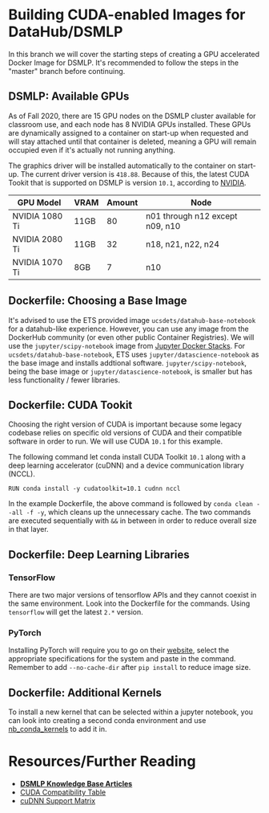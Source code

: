 # Building CUDA-enabled Images for DataHub/DSMLP

In this branch we will cover the starting steps of creating a GPU accelerated Docker Image for DSMLP. It's recommended to follow the steps in the "master" branch before continuing.

## DSMLP: Available GPUs

As of Fall 2020, there are 15 GPU nodes on the DSMLP cluster available for classroom use, and each node has 8 NVIDIA GPUs installed. These GPUs are dynamically assigned to a container on start-up when requested and will stay attached until that container is deleted, meaning a GPU will remain occupied even if it's actually not running anything.

The graphics driver will be installed automatically to the container on start-up. The current driver version is `418.88`. Because of this, the latest CUDA Tookit that is supported on DSMLP is version `10.1`, according to [NVIDIA](https://docs.nvidia.com/deploy/cuda-compatibility/index.html#binary-compatibility__table-toolkit-driver).

| GPU Model      | VRAM | Amount | Node                            |
|----------------|------|--------|---------------------------------|
| NVIDIA 1080 Ti | 11GB | 80     | n01 through n12 except n09, n10 |
| NVIDIA 2080 Ti | 11GB | 32     | n18, n21, n22, n24              |
| NVIDIA 1070 Ti | 8GB  | 7      | n10                             |

## Dockerfile: Choosing a Base Image

It's advised to use the ETS provided image `ucsdets/datahub-base-notebook` for a datahub-like experience. However, you can use any image from the DockerHub community (or even other public Container Registries). We will use the `jupyter/scipy-notebook` image from [Jupyter Docker Stacks](https://jupyter-docker-stacks.readthedocs.io/en/latest/). For `ucsdets/datahub-base-notebook`, ETS uses `jupyter/datascience-notebook` as the base image and installs addtional software. `jupyter/scipy-notebook`, being the base image or `jupyter/datascience-notebook`, is smaller but has less functionality / fewer libraries.

## Dockerfile: CUDA Tookit

Choosing the right version of CUDA is important because some legacy codebase relies on specific old versions of CUDA and their compatible software in order to run. We will use CUDA `10.1` for this example.

The following command let conda install CUDA Toolkit `10.1` along with a deep learning accelerator (cuDNN) and a device communication library (NCCL).

```
RUN conda install -y cudatoolkit=10.1 cudnn nccl
```

In the example Dockerfile, the above command is followed by `conda clean --all -f -y`, which cleans up the unnecessary cache. The two commands are executed sequentially with `&&` in between in order to reduce overall size in that layer.

## Dockerfile: Deep Learning Libraries

### TensorFlow

There are two major versions of tensorflow APIs and they cannot coexist in the same environment. Look into the Dockerfile for the commands. Using `tensorflow` will get the latest `2.*` version. 

### PyTorch

Installing PyTorch will require you to go on their [website](https://pytorch.org/get-started/locally/#start-locally), select the appropriate specifications for the system and paste in the command. Remember to add `--no-cache-dir` after `pip install` to reduce image size.

## Dockerfile: Additional Kernels

To install a new kernel that can be selected within a jupyter notebook, you can look into creating a second conda environment and use [nb_conda_kernels](https://github.com/Anaconda-Platform/nb_conda_kernels) to add it in. 

<!-- ## Dockerfile: Write Access to /opt/conda -->

# Resources/Further Reading
- [**DSMLP Knowledge Base Articles**](https://support.ucsd.edu/its?id=kb_category&kb_category=7defd803db49fb08bd30f6e9af961979&kb_id=e343172edb3c1f40bd30f6e9af961996)
- [CUDA Compatibility Table](https://docs.nvidia.com/deploy/cuda-compatibility/index.html#binary-compatibility__table-toolkit-driver)
- [cuDNN Support Matrix](https://docs.nvidia.com/deeplearning/cudnn/support-matrix/index.html)
